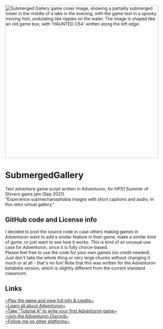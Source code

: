 
<img src="https://img.itch.zone/aW1nLzY4ODY1NTQuZ2lm/315x250%23c/UchKwt.gif" alt="Submerged Gallery game cover image, showing a partially submerged tower in the middle of a lake in the evening, with the game text in a spooky moving font, undulating like ripples on the water. The image is shaped like an old game box, with 'HAUNTED C64' written along the left edge." width="500">

# SubmergedGallery
Text adventure game script written in Adventuron, for HPS1 Summer of Shivers game jam (Sep 2021).  
"Experience submechanophobia images with short captions and audio, in this retro virtual gallery."  

## GitHub code and License info
I decided to post the source code in case others making games in Adventuron want to add a similar feature in their game, make a similar kind of game, or just want to see how it works. This is kind of an unusual use case for Adventuron, since it is fully choice-based.  
Please feel free to use the code for your own games (no credit needed). Just don't take the whole thing or very large chunks without changing it much or at all - that's no fun! Note that this was written for the Adventuron betabeta version, which is slightly different from the current standard classroom.

## Links
[\~Play the game and view full info & credits\~](https://eldritchrenaissancecake.itch.io/submerged-gallery)  
[\~Learn all about Adventuron\~](https://adventuron.io/)  
[\~Take "Tutorial A" to write your first Adventuron game\~](https://adventuron.io/documentation/tutorial-a.html)  
[\~Join the Adventuron Discord\~](https://discord.gg/QWxVmNvkC7)  
[\~Follow me on other platforms\~](https://linktr.ee/EldritchRenaissanceCake)  
